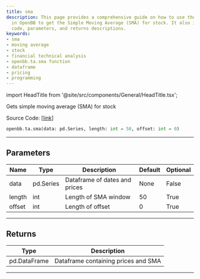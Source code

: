 ```yaml
---
title: sma
description: This page provides a comprehensive guide on how to use the sma function
  in OpenBB to get the Simple Moving Average (SMA) for stock. It also includes source
  code, parameters, and returns descriptions.
keywords:
- sma
- moving average
- stock
- financial technical analysis
- openbb.ta.sma function
- dataframe
- pricing
- programming
---
```


import HeadTitle from '@site/src/components/General/HeadTitle.tsx';

<HeadTitle title="ta.sma - Reference | OpenBB SDK Docs" />

Gets simple moving average (SMA) for stock

Source Code: [[link](https://github.com/OpenBB-finance/OpenBB/tree/main/openbb_terminal/common/technical_analysis/overlap_model.py#L43)]

```python
openbb.ta.sma(data: pd.Series, length: int = 50, offset: int = 0)
```

---

## Parameters

| Name | Type | Description | Default | Optional |
| ---- | ---- | ----------- | ------- | -------- |
| data | pd.Series | Dataframe of dates and prices | None | False |
| length | int | Length of SMA window | 50 | True |
| offset | int | Length of offset | 0 | True |


---

## Returns

| Type | Description |
| ---- | ----------- |
| pd.DataFrame | Dataframe containing prices and SMA |
---
